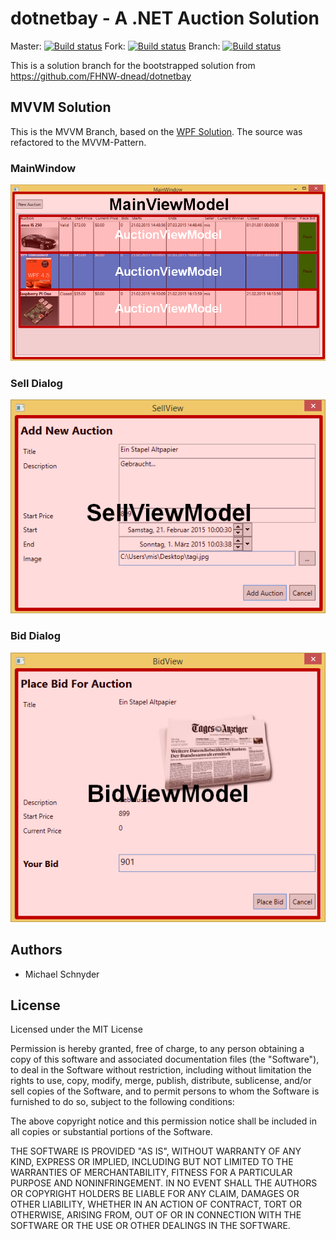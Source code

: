 # dotnetbay - A .NET Auction Solution 
Master: [![Build status](https://ci.appveyor.com/api/projects/status/qp7ueees06ri8agu?svg=true)](https://ci.appveyor.com/project/michaelschnyder/fhnw-dotnetbay)
Fork: [![Build status](https://ci.appveyor.com/api/projects/status/82sl4qpht9atbdeb?svg=true)](https://ci.appveyor.com/project/michaelschnyder/dotnetbay)
Branch: [![Build status](https://ci.appveyor.com/api/projects/status/82sl4qpht9atbdeb/branch/mvvm?svg=true)](https://ci.appveyor.com/project/michaelschnyder/dotnetbay/branch/mvvm)

This is a solution branch for the bootstrapped solution from https://github.com/FHNW-dnead/dotnetbay
## MVVM Solution
This is the MVVM Branch, based on the [WPF Solution](https://github.com/michaelschnyder/dotnetbay/tree/wpf). The source was refactored to the MVVM-Pattern.

### MainWindow
![Main Window](assets/donetbaywpf-main.png)

### Sell Dialog
![Sell Dialog](assets/donetbaywpf-sell.png)

### Bid Dialog
![Bid Dialog](assets/donetbaywpf-bid.png)

## Authors
* Michael Schnyder

## License
Licensed under the MIT License

Permission is hereby granted, free of charge, to any person obtaining a copy of this software and associated documentation files (the "Software"), to deal in the Software without restriction, including without limitation the rights to use, copy, modify, merge, publish, distribute, sublicense, and/or sell copies of the Software, and to permit persons to whom the Software is furnished to do so, subject to the following conditions:

The above copyright notice and this permission notice shall be included in all copies or substantial portions of the Software.

THE SOFTWARE IS PROVIDED "AS IS", WITHOUT WARRANTY OF ANY KIND, EXPRESS OR IMPLIED, INCLUDING BUT NOT LIMITED TO THE WARRANTIES OF MERCHANTABILITY, FITNESS FOR A PARTICULAR PURPOSE AND NONINFRINGEMENT. IN NO EVENT SHALL THE AUTHORS OR COPYRIGHT HOLDERS BE LIABLE FOR ANY CLAIM, DAMAGES OR OTHER LIABILITY, WHETHER IN AN ACTION OF CONTRACT, TORT OR OTHERWISE, ARISING FROM, OUT OF OR IN CONNECTION WITH THE SOFTWARE OR THE USE OR OTHER DEALINGS IN THE SOFTWARE.
